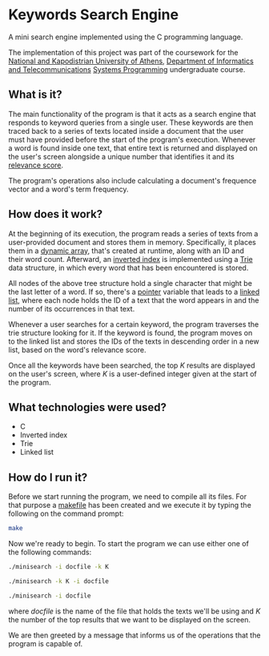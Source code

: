 # Keywords Search Engine

A mini search engine implemented using the C programming language. 

The implementation of this project was part of the coursework for the [National and Kapodistrian University of Athens](https://en.uoa.gr/), [Department of Informatics and Telecommunications](https://www.di.uoa.gr/en) [Systems Programming](http://cgi.di.uoa.gr/~antoulas/k24/) undergraduate course.

## What is it?

The main functionality of the program is that it acts as a search engine that responds to keyword queries from a single user. These keywords are then traced back to a series of texts located inside a document that the user must have provided before the start of the program's execution. Whenever a word is found inside one text, that entire text is returned and displayed on the user's screen alongside a unique number that identifies it and its [relevance score](https://en.wikipedia.org/wiki/Okapi_BM25).

The program's operations also include calculating a document's frequence vector and a word's term frequency.

## How does it work?

At the beginning of its execution, the program reads a series of texts from a user-provided document and stores them in memory. Specifically, it places them in a [dynamic array](https://en.wikipedia.org/wiki/Dynamic_array), that's created at runtime, along with an ID and their word count. Afterward, an [inverted index](https://en.wikipedia.org/wiki/Inverted_index) is implemented using a [Trie](https://en.wikipedia.org/wiki/Trie) data structure, in which every word that has been encountered is stored. 

All nodes of the above tree structure hold a single character that might be the last letter of a word. If so, there's a [pointer](https://en.wikipedia.org/wiki/Pointer_(computer_programming)) variable that leads to a [linked list](https://en.wikipedia.org/wiki/Linked_list), where each node holds the ID of a text that the word appears in and the number of its occurrences in that text.

Whenever a user searches for a certain keyword, the program traverses the trie structure looking for it. If the keyword is found, the program moves on to the linked list and stores the IDs of the texts in descending order in a new list, based on the word's relevance score.

Once all the keywords have been searched, the top *K* results are displayed on the user's screen, where *K* is a user-defined integer given at the start of the program.

## What technologies were used?

- C
- Inverted index
- Trie
- Linked list

## How do I run it?

Before we start running the program, we need to compile all its files. For that purpose a [makefile](https://en.wikipedia.org/wiki/Makefile) has been created and we execute it by typing the following on the command prompt:

```bash
make
```

 Now we're ready to begin. To start the program we can use either one of the following commands:

```bash
./minisearch -i docfile -k K
```

```bash
./minisearch -k K -i docfile
```

```bash
./minisearch -i docfile
```

where *docfile* is the name of the file that holds the texts we'll be using and *K* the number of the top results that we want to be displayed on the screen.

We are then greeted by a message that informs us of the operations that the program is capable of.